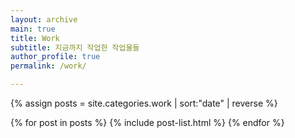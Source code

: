 ```yaml
---
layout: archive
main: true
title: Work
subtitle: 지금까지 작업한 작업물들
author_profile: true
permalink: /work/

---
```



{% assign posts = site.categories.work | sort:"date" | reverse %}

{% for post in posts %}
  {% include post-list.html %}
{% endfor %}